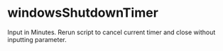 # windowsShutdownTimer
Input in Minutes. 
Rerun script to cancel current timer and close without inputting parameter.
